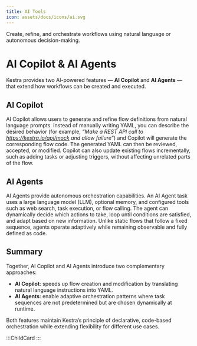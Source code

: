 ```yaml
---
title: AI Tools
icon: assets/docs/icons/ai.svg
---
```


Create, refine, and orchestrate workflows using natural language or autonomous decision-making.

# AI Copilot & AI Agents

Kestra provides two AI-powered features — **AI Copilot** and **AI Agents** — that extend how workflows can be created and executed.

## AI Copilot

AI Copilot allows users to generate and refine flow definitions from natural language prompts. Instead of manually writing YAML, you can describe the desired behavior (for example, *“Make a REST API call to https://kestra.io/api/mock and allow failure”*) and Copilot will generate the corresponding flow code. The generated YAML can then be reviewed, accepted, or modified. Copilot can also update existing flows incrementally, such as adding tasks or adjusting triggers, without affecting unrelated parts of the flow.

## AI Agents

AI Agents provide autonomous orchestration capabilities. An AI Agent task uses a large language model (LLM), optional memory, and configured tools such as web search, task execution, or flow calling. The agent can dynamically decide which actions to take, loop until conditions are satisfied, and adapt based on new information. Unlike static flows that follow a fixed sequence, agents operate adaptively while remaining observable and fully defined as code.

## Summary

Together, AI Copilot and AI Agents introduce two complementary approaches:
- **AI Copilot**: speeds up flow creation and modification by translating natural language instructions into YAML.
- **AI Agents**: enable adaptive orchestration patterns where task sequences are not predetermined but are chosen dynamically at runtime.

Both features maintain Kestra’s principle of declarative, code-based orchestration while extending flexibility for different use cases.

:::ChildCard
:::
